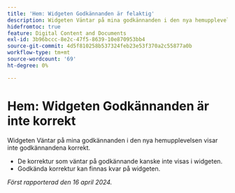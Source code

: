 ```yaml
---
title: 'Hem: Widgeten Godkännanden är felaktig'
description: Widgeten Väntar på mina godkännanden i den nya hemupplevelsen visar inte godkännandena korrekt.
hidefromtoc: true
feature: Digital Content and Documents
exl-id: 3b96bccc-8e2c-47f5-8639-10e870953bb4
source-git-commit: 4d5f810258b537324feb23e53f370a2c55877a0b
workflow-type: tm+mt
source-wordcount: '69'
ht-degree: 0%

---
```


# Hem: Widgeten Godkännanden är inte korrekt

<!--Won't fix, valid issue-->

<!--
>[!NOTE]
>
>This issue was fixed on May 2, 2024.
 WF, WFP-->

Widgeten Väntar på mina godkännanden i den nya hemupplevelsen visar inte godkännandena korrekt.

* De korrektur som väntar på godkännande kanske inte visas i widgeten.
* Godkända korrektur kan finnas kvar på widgeten.

_Först rapporterad den 16 april 2024._

